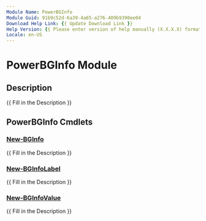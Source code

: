 ```yaml
---
Module Name: PowerBGInfo
Module Guid: 91b9c52d-6a39-4a65-a276-409b9390ee04
Download Help Link: {{ Update Download Link }}
Help Version: {{ Please enter version of help manually (X.X.X.X) format }}
Locale: en-US
---
```


# PowerBGInfo Module
## Description
{{ Fill in the Description }}

## PowerBGInfo Cmdlets
### [New-BGInfo](New-BGInfo.md)
{{ Fill in the Description }}

### [New-BGInfoLabel](New-BGInfoLabel.md)
{{ Fill in the Description }}

### [New-BGInfoValue](New-BGInfoValue.md)
{{ Fill in the Description }}

